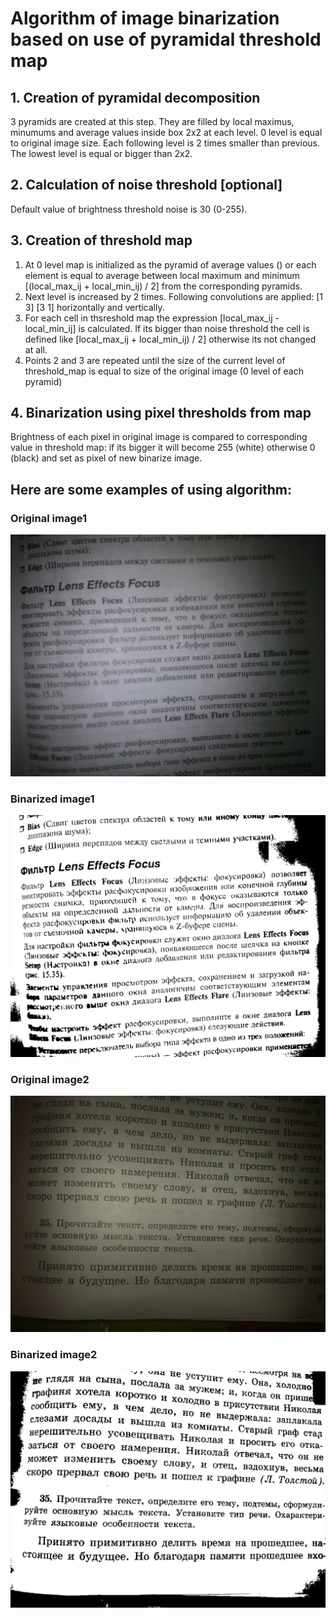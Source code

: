 # Algorithm of image binarization based on use of pyramidal threshold map

## 1. Creation of pyramidal decomposition
3 pyramids are created at this step. They are filled by local maximus, minumums and average values inside box 2x2 at each level. 0 level is equal to original image size. Each following level is 2 times smaller than previous. The lowest level is equal or bigger than 2x2.

## 2. Calculation of noise threshold [optional]
Default value of brightness threshold noise is 30 (0-255).

## 3. Creation of threshold map
1) At 0 level map is initialized as the pyramid of average values () or each element is equal to average between local maximum and minimum [(local_max_ij + local_min_ij) / 2] from the corresponding pyramids.
2) Next level is increased by 2 times. Following convolutions are applied: [1 3] [3 1] horizontally and vertically.
3) For each cell in thsreshold map the expression [local_max_ij - local_min_ij] is calculated. If its bigger than noise threshold the cell is defined like [local_max_ij + local_min_ij) / 2] otherwise its not changed at all.
4) Points 2 and 3 are repeated until the size of the current level of threshold_map is equal to size of the original image (0 level of each pyramid)
## 4. Binarization using pixel thresholds from map
Brightness of each pixel in original image is compared to corresponding value in threshold map: if its bigger it will become 255 (white) otherwise 0 (black) and set as pixel of new binarize image.

## Here are some examples of using algorithm:
### Original image1
![Original image1](https://github.com/vanes96/Data-visualization/blob/master/Original%20images/text2.png)
### Binarized image1
![Original image1](https://github.com/vanes96/Data-visualization/blob/master/Binarized%20images/text2_binarized.png)

### Original image2
![Original image2](https://github.com/vanes96/Data-visualization/blob/master/Original%20images/text3.jpg)
### Binarized image2
![Original image2](https://github.com/vanes96/Data-visualization/blob/master/Binarized%20images/text3_binarized.png)
